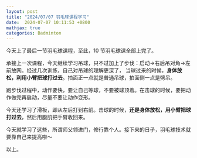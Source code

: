 ```yaml
---
layout: post
title: "2024/07/07 羽毛球课程学习"
date:  2024-07-07 10:11:53 +0800
mathjax: true
categories: Badminton
---
```


今天上了最后一节羽毛球课程，至此，10 节羽毛球课全部上完了。

承接上一次课程，今天继续学习吊球，只不过加上了步伐：启动->右后吊对角->左前放网。经过几次训练，自己对吊球的理解更深了，
当球过来的时候，**身体放松，利用小臂把球打过去**。拍面正一点就是普通吊球，拍面侧一点是劈吊。

跑步伐过程中，动作要快，要让自己等球，不要被球顶着。在击球的时候，要把动作做完再启动，尽量不要让动作变形。

今天还学习了滑板，即从左后打到右前。击球的时候，**还是身体放松，用小臂把球打过去**，然后用腹肌把手臂收回来。

今天就学习了这些，所谓师父领进门，修行靠个人。接下来的日子，羽毛球技术就要靠自己来提高啦～

以上。
